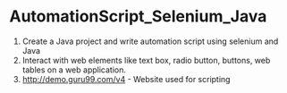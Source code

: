 # AutomationScript_Selenium_Java
1. Create a Java project and write automation script using selenium and Java
2. Interact with web elements like text box, radio button, buttons, web tables on a web application.
3. http://demo.guru99.com/v4 - Website used for scripting

